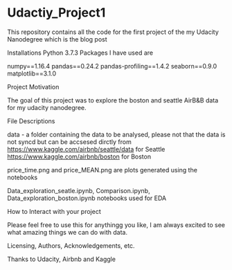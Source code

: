 # Udactiy_Project1
This repository contains all the code for the first project of the my Udacity Nanodegree which is the blog post

Installations
Python 3.7.3
Packages I have used are 

numpy==1.16.4
pandas==0.24.2
pandas-profiling==1.4.2
seaborn==0.9.0
matplotlib==3.1.0

Project Motivation

The goal of this project was to explore the boston and seattle AirB&B data for my udacity nanodegree. 

File Descriptions

data - a folder containing the data to be analysed, please not that the data is not syncd but can be accsesed dirctly from 
  https://www.kaggle.com/airbnb/seattle/data for Seattle
  https://www.kaggle.com/airbnb/boston for Boston
  
price_time.png and price_MEAN.png are plots generated using the notebooks

Data_exploration_seatle.ipynb, Comparison.ipynb, Data_exploration_boston.ipynb notebooks used for EDA

How to Interact with your project

Please feel free to use this for anythingg you like, I am always excited to see what amazing things we can do with data.

Licensing, Authors, Acknowledgements, etc.

Thanks to Udacity, Airbnb and Kaggle 
